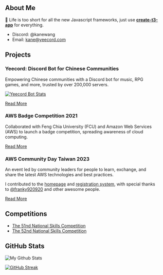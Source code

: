 ## About Me

🚀 Life is too short for all the new Javascript frameworks, just use **[create-t3-app](https://create.t3.gg)** for everything.

- Discord: @kanewang
- Email: [kane@yeecord.com](mailto:kane@yeecord.com)

## Projects

### Yeecord: Discord Bot for Chinese Communities

Empowering Chinese communities with a Discord bot for music, RPG games, and more, trusted by over 200,000 servers.

[![Yeecord Bot Stats](https://discord-bot-profile-stats.vercel.app/api/stats)](https://discord-bot-profile-stats.vercel.app)

[Read More](https://yeecord.com/)

### AWS Badge Competition 2021

Collaborated with Feng Chia University (FCU) and Amazon Web Services (AWS) to launch a badge competition, spreading awareness of cloud computing.

[Read More](https://www.edu.tw/News_Content.aspx?n=9E7AC85F1954DDA8&s=A2CA5A91B0DDB308)

### AWS Community Day Taiwan 2023

An event led by community leaders for people to learn, exchange, and share the latest AWS technologies and best practices.

I contributed to the [homepage](https://awscmd.tw/) and [registration system](https://events.awscmd.tw/), with special thanks to [@franky920920](https://github.com/franky920920) and other awesome people.

[Read More](https://awscmd.tw/)

## Competitions

- [The 51nd National Skills Competition](https://skillsweek.wdasec.gov.tw/skillsweek/)
- [The 52nd National Skills Competition](https://skillsweek.wdasec.gov.tw/skillsweek/)

## GitHub Stats

![My Github Stats](https://github-readme-stats.vercel.app/api?username=Gary50613&count_private=true&show_icons=true&theme=radical)

[![GitHub Streak](http://github-readme-streak-stats.herokuapp.com?user=Gary50613&theme=dark&hide_border=true)](https://git.io/streak-stats)
